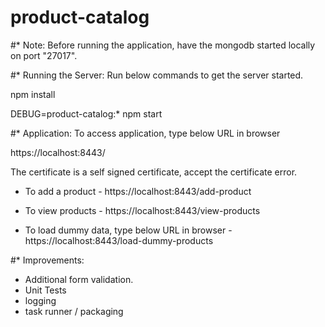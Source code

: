 # product-catalog

#* Note:
Before running the application, have the mongodb started locally on port "27017".

#* Running the Server:
Run below commands to get the server started.

npm install

DEBUG=product-catalog:* npm start

#* Application:
To access application, type below URL in browser

https://localhost:8443/

The certificate is a self signed certificate, accept the certificate error.

- To add a product - https://localhost:8443/add-product
- To view products - https://localhost:8443/view-products 

- To load dummy data, type below URL in browser - https://localhost:8443/load-dummy-products


#* Improvements:

- Additional form validation.
- Unit Tests
- logging
- task runner / packaging
